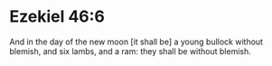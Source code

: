 # Ezekiel 46:6

And in the day of the new moon [it shall be] a young bullock without blemish, and six lambs, and a ram: they shall be without blemish.